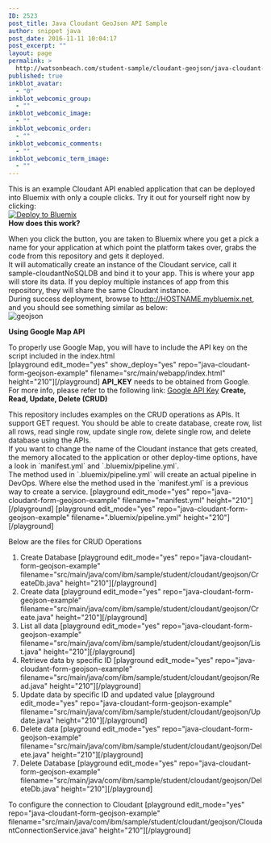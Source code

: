 ```yaml
---
ID: 2523
post_title: Java Cloudant GeoJson API Sample
author: snippet java
post_date: 2016-11-11 10:04:17
post_excerpt: ""
layout: page
permalink: >
  http://watsonbeach.com/student-sample/cloudant-geojson/java-cloudant-geojson-api-sample/
published: true
inkblot_avatar:
  - "0"
inkblot_webcomic_group:
  - ""
inkblot_webcomic_image:
  - ""
inkblot_webcomic_order:
  - ""
inkblot_webcomic_comments:
  - ""
inkblot_webcomic_term_image:
  - ""
---
```

This is an example Cloudant API enabled application that can be deployed into Bluemix with only a couple clicks. Try it out for yourself right now by clicking:   
[![Deploy to Bluemix][1]][2] </br> 
**How does this work?**

When you click the button, you are taken to Bluemix where you get a pick a name for your application at which point the platform takes over, grabs the code from this repository and gets it deployed. </br> It will automatically create an instance of the Cloudant service, call it sample-cloudantNoSQLDB and bind it to your app. This is where your app will store its data. If you deploy multiple instances of app from this repository, they will share the same Cloudant instance. </br> During success deployment, browse to http://HOSTNAME.mybluemix.net, and you should see something similar as below: </br> <img src="http://bluecloudnews.com/wp-content/uploads/2016/11/geojson.jpg" alt="geojson" class="alignnone size-full" /> 

**Using Google Map API**

To properly use Google Map, you will have to include the API key on the script included in the index.html </br> [playground edit_mode="yes" show_deploy="yes" repo="java-cloudant-form-geojson-example" filename="src/main/webapp/index.html" height="210"][/playground] **API_KEY** needs to be obtained from Google. For more info, please refer to the following link: [Google API Key][3] 
**Create, Read, Update, Delete (CRUD)**

This repository includes examples on the CRUD operations as APIs. It support GET request. You should be able to create database, create row, list all rows, read single row, update single row, delete single row, and delete database using the APIs.   
If you want to change the name of the Cloudant instance that gets created, the memory allocated to the application or other deploy-time options, have a look in \`manifest.yml\` and \`.bluemix/pipeline.yml\`.   
The method used in \`.bluemix/pipeline.yml\` will create an actual pipeline in DevOps. Where else the method used in the \`manifest.yml\` is a previous way to create a service.  [playground edit_mode="yes" repo="java-cloudant-form-geojson-example" filename="manifest.yml" height="210"][/playground] [playground edit_mode="yes" repo="java-cloudant-form-geojson-example" filename=".bluemix/pipeline.yml" height="210"][/playground] 

Below are the files for CRUD Operations

1.  Create Database [playground edit_mode="yes" repo="java-cloudant-form-geojson-example" filename="src/main/java/com/ibm/sample/student/cloudant/geojson/CreateDb.java" height="210"][/playground] 
2.  Create data [playground edit_mode="yes" repo="java-cloudant-form-geojson-example" filename="src/main/java/com/ibm/sample/student/cloudant/geojson/Create.java" height="210"][/playground] 
3.  List all data [playground edit_mode="yes" repo="java-cloudant-form-geojson-example" filename="src/main/java/com/ibm/sample/student/cloudant/geojson/List.java" height="210"][/playground] 
4.  Retrieve data by specific ID [playground edit_mode="yes" repo="java-cloudant-form-geojson-example" filename="src/main/java/com/ibm/sample/student/cloudant/geojson/Read.java" height="210"][/playground] 
5.  Update data by specific ID and updated value [playground edit_mode="yes" repo="java-cloudant-form-geojson-example" filename="src/main/java/com/ibm/sample/student/cloudant/geojson/Update.java" height="210"][/playground] 
6.  Delete data [playground edit_mode="yes" repo="java-cloudant-form-geojson-example" filename="src/main/java/com/ibm/sample/student/cloudant/geojson/Delete.java" height="210"][/playground] 
7.  Delete Database [playground edit_mode="yes" repo="java-cloudant-form-geojson-example" filename="src/main/java/com/ibm/sample/student/cloudant/geojson/DeleteDb.java" height="210"][/playground] 

To configure the connection to Cloudant
[playground edit_mode="yes" repo="java-cloudant-form-geojson-example" filename="src/main/java/com/ibm/sample/student/cloudant/geojson/CloudantConnectionService.java" height="210"][/playground]

 [1]: https://bluemix.net/deploy/button.png
 [2]: https://bluemix.net/deploy?repository=https://github.com/snippet-java/java-cloudant-form-geojson-example
 [3]: https://developers.google.com/maps/documentation/javascript/get-api-key